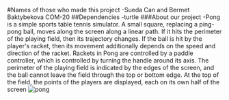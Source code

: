 #Names of those who made this project
-Sueda Can and Bermet Baktybekova COM-20
##Dependencies
-turtle
###About our project
-Pong is a simple sports table tennis simulator. A small square, replacing a ping-pong ball, moves along the screen along a linear path. If it hits the perimeter of the playing field, then its trajectory changes. If the ball is hit by the player's racket, then its movement additionally depends on the speed and direction of the racket. Rackets in Pong are controlled by a paddle controller, which is controlled by turning the handle around its axis. The perimeter of the playing field is indicated by the edges of the screen, and the ball cannot leave the field through the top or bottom edge. At the top of the field, the points of the players are displayed, each on its own half of the screen
![pong](https://encrypted-tbn0.gstatic.com/images?q=tbn:ANd9GcTMgdnkzL2SiRUNF8P4o8sniEjCHVOAsQalNg&usqp=CAU)
